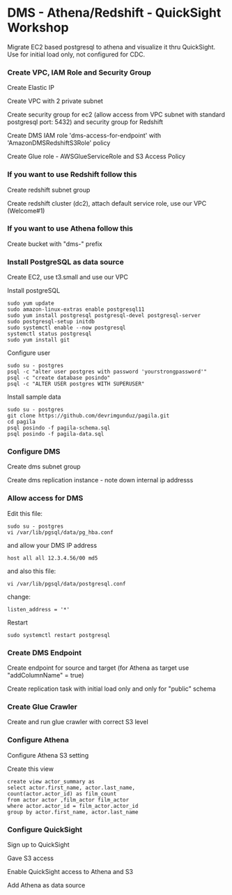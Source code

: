 # DMS - Athena/Redshift - QuickSight Workshop

Migrate EC2 based postgresql to athena and visualize it thru QuickSight. Use for initial load only, not configured for CDC.

### Create VPC, IAM Role and Security Group

Create Elastic IP 

Create VPC with 2 private subnet

Create security group for ec2 (allow access from VPC subnet with standard postgresql port: 5432) and security group for Redshift

Create DMS IAM role 'dms-access-for-endpoint' with 'AmazonDMSRedshiftS3Role' policy

Create Glue role - AWSGlueServiceRole and S3 Access Policy

### If you want to use Redshift follow this

Create redshift subnet group 

Create redshift cluster (dc2), attach default service role, use our VPC (Welcome#1)

### If you want to use Athena follow this
Create bucket with "dms-" prefix


### Install PostgreSQL as data source

Create EC2, use t3.small and use our VPC


Install postgreSQL
```
sudo yum update
sudo amazon-linux-extras enable postgresql11
sudo yum install postgresql postgresql-devel postgresql-server
sudo postgresql-setup initdb
sudo systemctl enable --now postgresql 
systemctl status postgresql
sudo yum install git
```

Configure user
```
sudo su - postgres 
psql -c "alter user postgres with password 'yourstrongpassword'"
psql -c "create database posindo"
psql -c "ALTER USER postgres WITH SUPERUSER"
```

Install sample data
```
sudo su - postgres 
git clone https://github.com/devrimgunduz/pagila.git
cd pagila 
psql posindo -f pagila-schema.sql
psql posindo -f pagila-data.sql
```

### Configure DMS

Create dms subnet group 

Create dms replication instance - note down internal ip addresss


### Allow access for DMS

Edit this file:
```
sudo su - postgres 
vi /var/lib/pgsql/data/pg_hba.conf
```
and allow your DMS IP address
```
host all all 12.3.4.56/00 md5
```
and also this file:
```
vi /var/lib/pgsql/data/postgresql.conf
```

change:
```
listen_address = '*'
```

Restart
```
sudo systemctl restart postgresql
```

### Create DMS Endpoint

Create endpoint for source and target (for Athena as target use "addColumnName" = true)

Create replication task with initial load only and only for "public" schema

### Create Glue Crawler

Create and run glue crawler with correct S3 level

### Configure Athena
Configure Athena S3 setting

Create this view

```
create view actor_summary as 
select actor.first_name, actor.last_name,
count(actor.actor_id) as film_count
from actor actor ,film_actor film_actor
where actor.actor_id = film_actor.actor_id
group by actor.first_name, actor.last_name
```

### Configure QuickSight
Sign up to QuickSight 

Gave S3 access 

Enable QuickSight access to Athena and S3

Add Athena as data source
